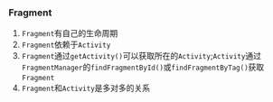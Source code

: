 ### Fragment
1. `Fragment`有自己的生命周期
2. `Fragment`依赖于`Activity`
3. `Fragment`通过`getActivity()`可以获取所在的`Activity`;`Activity`通过`FragmentManager`的`findFragmentById()`或`findFragmentByTag()`获取`Fragment`
4. `Fragment`和`Activity`是多对多的关系